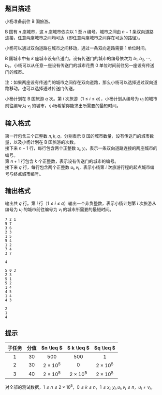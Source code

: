 ## 题目描述
小杨准备前往 B 国旅游。

B 国有 $n$ 座城市，这 $n$ 座城市依次以 $1$ 至 $n$ 编号。城市之间由 $n-1$ 条双向道路连接，任意两座城市之间均可达（即任意两座城市之间存在可达的路径）。

小杨可以通过双向道路在城市之间移动，通过一条双向道路需要 $1$ 单位时间。

B 国城市中有 $k$ 座城市设有传送门。设有传送门的城市的编号依次为 $b_1,b_2, \cdots ,b_k$。小杨可以从任意一座设有传送门的城市花费 $0$ 单位时间前往另一座设有传送门的城市。

注：如果两座设有传送门的城市之间存在双向道路，那么小杨可以选择通过双向道路移动，也可以选择通过传送门传送。

小杨计划在 B 国旅游 $q$ 次。第 $i$ 次旅游（$1 \le i \le q$），⼩杨计划从编号为 $u_i$ 的城市前往编号为 $v_i$ 的城市，小杨希望你能求出所需要的最短时间。

## 输入格式
第一行包含三个正整数 $n,k,q$，分别表示 B 国的城市数量，设有传送门的城市数量，以及小杨计划在 B 国旅游的次数。  
接下来 $n-1$ 行，每行包含两个正整数 $x_i, y_i$，表示一条双向道路连接的两座城市的编号。  
第 $n + 1$ 行包含 $k$ 个正整数，表示设有传送门的城市的编号。  
接下来 $q$ 行，每行包含两个正整数 $u_i,v_i$，表示小杨第 $i$ 次旅游行程的起点城市编号与终点城市编号。

## 输出格式
输出共 $q$ 行。第 $i$ 行（$1 \leq i \leq q$）输出一个非负整数，表示小杨计划第 $i$ 次旅游从编号为 $u_i$ 的城市前往编号为 $v_i$ 的城市所需要的最短时间。

```input1
7 2 1
5 7
3 6
2 3
1 5
5 4
1 2
7 4
3 7

```

```output1
4
```

```input2
5 0 3
2 3
5 1
5 2
1 4
4 5
1 4
4 3

```

```output2
2
1
4
```

## 提示
| 子任务 | 分值 | $n \leq $ | $ k \leq $ | $q \leq $ |
|:-: | :-: | :-: | :-: | :-:|
| $1$ | $30$ | $500$ | $500$ | $1$ |
| $2$ | $30$ | $2 \times 10^5$ | $0$ | $2 \times 10^5$ |
| $3$ | $40$ | $2 \times 10^5$ | $2 \times 10^5$ | $2 \times 10^5$ |

对全部的测试数据，$1 \leq n \leq 2 \times 10^5$，$0 \leq k \leq n$，$1 \leq x_i, y_i, u_i, v_i \leq n$，$u_i \neq v_i$。

